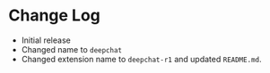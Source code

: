 # Change Log

- Initial release
- Changed name to `deepchat`
- Changed extension name to `deepchat-r1` and updated `README.md`.